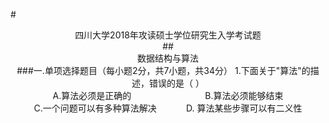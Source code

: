 #<center>四川大学2018年攻读硕士学位研究生入学考试题  
##<center>数据结构与算法  
###一.单项选择题目（每小题2分，共7小题，共34分）
1.下面关于"算法"的描述，错误的是（   ）  
A.算法必须是正确的&nbsp;&nbsp;&nbsp;&nbsp;&nbsp;&nbsp;&nbsp;&nbsp;&nbsp;&nbsp;&nbsp;&nbsp;&nbsp;&nbsp;&nbsp;&nbsp;&nbsp;&nbsp;&nbsp;&nbsp;&nbsp;&nbsp;&nbsp;&nbsp;&nbsp;&nbsp;&nbsp;&nbsp;&nbsp;&nbsp;B.算法必须能够结束  
C.一个问题可以有多种算法解决&nbsp;&nbsp;&nbsp;&nbsp;&nbsp;&nbsp;&nbsp;&nbsp;&nbsp;&nbsp;&nbsp;&nbsp;D. 算法某些步骤可以有二义性  
